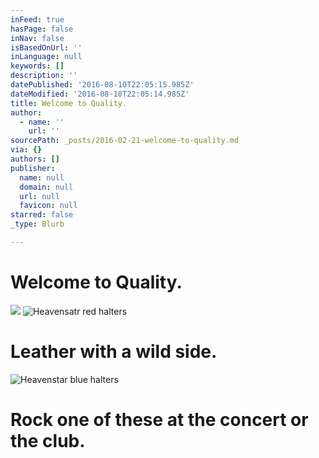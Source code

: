 ```yaml
---
inFeed: true
hasPage: false
inNav: false
isBasedOnUrl: ''
inLanguage: null
keywords: []
description: ''
datePublished: '2016-08-10T22:05:15.985Z'
dateModified: '2016-08-10T22:05:14.985Z'
title: Welcome to Quality.
author:
  - name: ''
    url: ''
sourcePath: _posts/2016-02-21-welcome-to-quality.md
via: {}
authors: []
publisher:
  name: null
  domain: null
  url: null
  favicon: null
starred: false
_type: Blurb

---
```

# Welcome to Quality.
![](https://s3-us-west-2.amazonaws.com/the-grid-img/p/daa1de897460d79d5bdc6579528e7fcbdd0a080f.jpg)
![Heavensatr red halters](https://s3-us-west-2.amazonaws.com/the-grid-img/p/f1908e512069541923ac6c37c05c809f96efbb8c.jpg)

# Leather with a wild side.
![Heavenstar blue halters](https://s3-us-west-2.amazonaws.com/the-grid-img/p/26f38d24fef18c9cf6be281b20886161ad9be851.jpg)

# Rock one of these at the concert or the club.